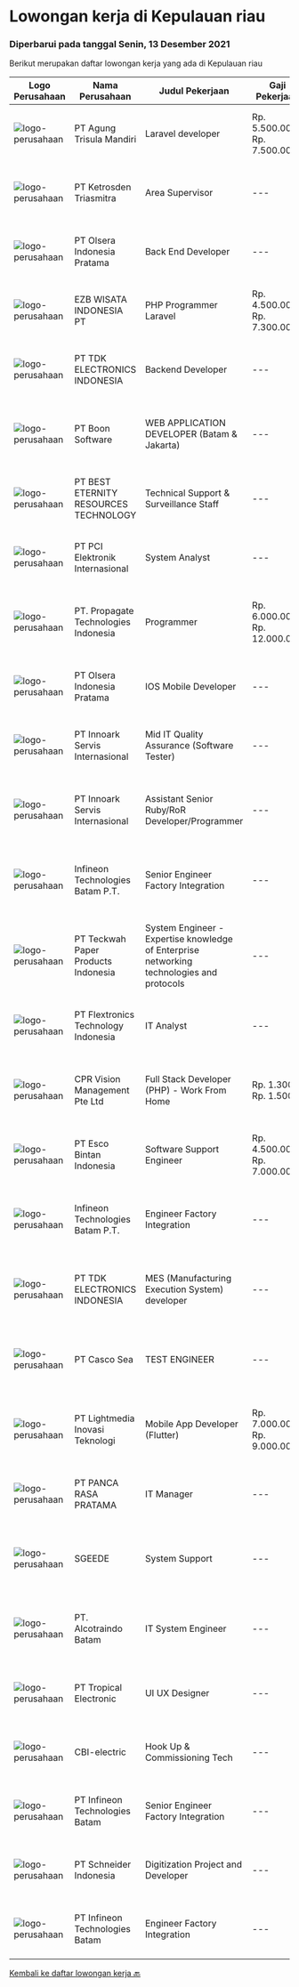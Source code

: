 
  # Lowongan kerja di Kepulauan riau

  ### Diperbarui pada tanggal Senin, 13 Desember 2021

  Berikut merupakan daftar lowongan kerja yang ada di Kepulauan riau

  |Logo Perusahaan | Nama Perusahaan | Judul Pekerjaan | Gaji Pekerjaan | Lokasi | Deskripsi | Tanggal diunggah | Pranala |
  | -------------- | --------------- | --------------- | --------- | --------- | -------------- | ------- | ----------- |
  |![logo-perusahaan](https://image-service-cdn.seek.com.au/6306e67940498d3926db1dc3b6d5982a669ee958/ee4dce1061f3f616224767ad58cb2fc751b8d2dc)|PT Agung Trisula Mandiri|Laravel developer|Rp. 5.500.000-Rp. 7.500.000|Batam|Responsibilities: Participate in the entire application lifecycle, focusing on coding and debugging. Write clean code to develop functional web...|Sabtu, 11 Desember 2021|https://www.jobstreet.co.id/id/job/laravel-developer-3702046?token=0~73aa3170-d9a8-43e7-b105-6c2be0c8f847&sectionRank=1&jobId=jobstreet-id-job-3702046|
|![logo-perusahaan](https://image-service-cdn.seek.com.au/c6ffa5edc62c5e84c146cb3d55132fad595f8cd0/ee4dce1061f3f616224767ad58cb2fc751b8d2dc)|PT Ketrosden Triasmitra|Area Supervisor|---|Bengkulu|Bekerja sama dengan manajemen dan institusi lainnya (projek pemerintah dan pihak ketiga lainnya) Memfasilitasi technical support untuk keseluruhan tim...|Kamis, 09 Desember 2021|https://www.jobstreet.co.id/id/job/area-supervisor-3716881?token=0~73aa3170-d9a8-43e7-b105-6c2be0c8f847&sectionRank=2&jobId=jobstreet-id-job-3716881|
|![logo-perusahaan](https://image-service-cdn.seek.com.au/9566707565c8ba196853b5f2d2876cfe1b690b97/ee4dce1061f3f616224767ad58cb2fc751b8d2dc)|PT Olsera Indonesia Pratama|Back End Developer|---|Jakarta Raya|Responsibilities: Development in an AGILE environment Create good product with accessibility and security compliance Create good product with...|Kamis, 09 Desember 2021|https://www.jobstreet.co.id/id/job/back-end-developer-3705947?token=0~73aa3170-d9a8-43e7-b105-6c2be0c8f847&sectionRank=3&jobId=jobstreet-id-job-3705947|
|![logo-perusahaan](https://image-service-cdn.seek.com.au/25d4c68e4b92dd3663f84995859dfb236fd4a8ab/ee4dce1061f3f616224767ad58cb2fc751b8d2dc)|EZB WISATA INDONESIA PT|PHP Programmer Laravel|Rp. 4.500.000-Rp. 7.300.000|Batam|Mampu bekerja dalam tim Bersifat tanggung Jawab dalam pekerjaan Bersedia bekerja di luar jam kerja Mengerti logika pemograman Dapat bekerja di bawah...|Rabu, 08 Desember 2021|https://www.jobstreet.co.id/id/job/php-programmer-laravel-3698715?token=0~73aa3170-d9a8-43e7-b105-6c2be0c8f847&sectionRank=4&jobId=jobstreet-id-job-3698715|
|![logo-perusahaan](https://image-service-cdn.seek.com.au/abf296bd91f8d6875073b1d919f8980bdd50bf3a/ee4dce1061f3f616224767ad58cb2fc751b8d2dc)|PT TDK ELECTRONICS INDONESIA|Backend Developer|---|Batam|Mandatory requirements  Solid front-end web design experience Excellent knowledge of object-oriented and/or functional programming Strong native...|Rabu, 08 Desember 2021|https://www.jobstreet.co.id/id/job/backend-developer-3698381?token=0~73aa3170-d9a8-43e7-b105-6c2be0c8f847&sectionRank=5&jobId=jobstreet-id-job-3698381|
|![logo-perusahaan](https://image-service-cdn.seek.com.au/764f0e7fec95113c5d74c92819fbface2d5b2776/ee4dce1061f3f616224767ad58cb2fc751b8d2dc)|PT Boon Software|WEB APPLICATION DEVELOPER (Batam & Jakarta)|---|Batam|Requirements: Good spoken and written English. Excellent health, Self-confidence, strong communication skills, and commitment. Passionate about new...|Rabu, 08 Desember 2021|https://www.jobstreet.co.id/id/job/web-application-developer-batam-jakarta-3714552?token=0~73aa3170-d9a8-43e7-b105-6c2be0c8f847&sectionRank=6&jobId=jobstreet-id-job-3714552|
|![logo-perusahaan](https://image-service-cdn.seek.com.au/b45312957d23b9f99f1f1652db79777d69a2e634/ee4dce1061f3f616224767ad58cb2fc751b8d2dc)|PT BEST ETERNITY RESOURCES TECHNOLOGY|Technical Support & Surveillance Staff|---|Batam|Requirement :  Monitor and respond quickly to incoming requests relate to IT issues. Responsible for PC’s, Printers, and related equipment (monitor,...|Senin, 06 Desember 2021|https://www.jobstreet.co.id/id/job/technical-support-surveillance-staff-3711360?token=0~73aa3170-d9a8-43e7-b105-6c2be0c8f847&sectionRank=7&jobId=jobstreet-id-job-3711360|
|![logo-perusahaan](https://image-service-cdn.seek.com.au/daa97ff1abf4e9ff1f739c9f7b4f75a273868bb0/ee4dce1061f3f616224767ad58cb2fc751b8d2dc)|PT PCI Elektronik Internasional|System Analyst|---|Batam|Qualifications: Able to created training to SAP user and provided support Have experience in UAT during SAP improvement implementation Experience 2...|Senin, 06 Desember 2021|https://www.jobstreet.co.id/id/job/system-analyst-3702181?token=0~73aa3170-d9a8-43e7-b105-6c2be0c8f847&sectionRank=8&jobId=jobstreet-id-job-3702181|
|![logo-perusahaan](https://us.123rf.com/450wm/pavelstasevich/pavelstasevich1811/pavelstasevich181101027/112815900-stock-vector-no-image-available-icon-flat-vector.jpg?ver=6)|PT. Propagate Technologies Indonesia|Programmer|Rp. 6.000.000-Rp. 12.000.000|Batam|— Candidate must possess at least Diploma or Bachelor's Degree in Computer Science/Information Technology or equivalent.— At least 1 year of working...|Selasa, 07 Desember 2021|https://www.jobstreet.co.id/id/job/programmer-3713497?token=0~73aa3170-d9a8-43e7-b105-6c2be0c8f847&sectionRank=9&jobId=jobstreet-id-job-3713497|
|![logo-perusahaan](https://image-service-cdn.seek.com.au/9566707565c8ba196853b5f2d2876cfe1b690b97/ee4dce1061f3f616224767ad58cb2fc751b8d2dc)|PT Olsera Indonesia Pratama|IOS Mobile Developer|---|Jakarta Raya|Responsibilities: Development in an AGILE environment Build reusable codes and libraries Create good product with accessibility and security...|Jumat, 10 Desember 2021|https://www.jobstreet.co.id/id/job/ios-mobile-developer-3718172?token=0~73aa3170-d9a8-43e7-b105-6c2be0c8f847&sectionRank=10&jobId=jobstreet-id-job-3718172|
|![logo-perusahaan](https://image-service-cdn.seek.com.au/03d5b2909306d41d8d881d2ac7cfb4a0d8a47045/ee4dce1061f3f616224767ad58cb2fc751b8d2dc)|PT Innoark Servis Internasional|Mid IT Quality Assurance (Software Tester)|---|Batam|Execute all testing tasks based on the test scenarios. Build test scenarios based on the business requirements. Build test cases for the agreed test...|Senin, 06 Desember 2021|https://www.jobstreet.co.id/id/job/mid-it-quality-assurance-software-tester-3712221?token=0~73aa3170-d9a8-43e7-b105-6c2be0c8f847&sectionRank=11&jobId=jobstreet-id-job-3712221|
|![logo-perusahaan](https://image-service-cdn.seek.com.au/03d5b2909306d41d8d881d2ac7cfb4a0d8a47045/ee4dce1061f3f616224767ad58cb2fc751b8d2dc)|PT Innoark Servis Internasional|Assistant Senior Ruby/RoR Developer/Programmer|---|Batam|Responsibilities: Working on project-based requirements Providing solution for issues Providing idea to maintain and improve current working system Be...|Senin, 06 Desember 2021|https://www.jobstreet.co.id/id/job/assistant-senior-ruby-ror-developer-programmer-3712189?token=0~73aa3170-d9a8-43e7-b105-6c2be0c8f847&sectionRank=12&jobId=jobstreet-id-job-3712189|
|![logo-perusahaan](https://image-service-cdn.seek.com.au/826dac9b4a28655c2e0b43abeb64a0726cc8961c/ee4dce1061f3f616224767ad58cb2fc751b8d2dc)|Infineon Technologies Batam P.T.|Senior Engineer Factory Integration|---|Batam|Part of your life. Part of tomorrow.We make life easier, safer and greener - with technology that achieves more, consumes less and is accessible to...|Senin, 06 Desember 2021|https://www.jobstreet.co.id/id/job/senior-engineer-factory-integration-9068795/origin/sg?token=0~73aa3170-d9a8-43e7-b105-6c2be0c8f847&sectionRank=13&jobId=jobstreet-sg-job-9068795|
|![logo-perusahaan](https://image-service-cdn.seek.com.au/89ad65b5ef5416aacc07576b6df677b08dcc6ab0/ee4dce1061f3f616224767ad58cb2fc751b8d2dc)|PT Teckwah Paper Products Indonesia|System Engineer - Expertise knowledge of Enterprise networking technologies and protocols|---|Batam|Job Purpose: Responsible for implementing, managing, administration and support of the ICT systems, network infrastructure and other IT peripherals in...|Kamis, 02 Desember 2021|https://www.jobstreet.co.id/id/job/system-engineer-expertise-knowledge-of-enterprise-networking-technologies-and-protocols-3709003?token=0~73aa3170-d9a8-43e7-b105-6c2be0c8f847&sectionRank=14&jobId=jobstreet-id-job-3709003|
|![logo-perusahaan](https://image-service-cdn.seek.com.au/a2d2e4f9664dcaaa1f379292808cfa099f9db547/ee4dce1061f3f616224767ad58cb2fc751b8d2dc)|PT Flextronics Technology Indonesia|IT Analyst|---|Kepulauan Riau|The IT Analyst will be based in Batam, Indonesia. Job Descriptions Determinate required improvements on the systems Supervising its correct...|Selasa, 30 November 2021|https://www.jobstreet.co.id/id/job/it-analyst-3706073?token=0~73aa3170-d9a8-43e7-b105-6c2be0c8f847&sectionRank=15&jobId=jobstreet-id-job-3706073|
|![logo-perusahaan](https://image-service-cdn.seek.com.au/4d4e5bd43e6855bfcba9f692dfd133c4ae60d687/ee4dce1061f3f616224767ad58cb2fc751b8d2dc)|CPR Vision Management Pte Ltd|Full Stack Developer (PHP) - Work From Home|Rp. 1.300-Rp. 1.500|Batam|RESPONSIBILITIES:·      Coordinate and participate in the planning, designing and development of websites and web applications.·      Working with...|Selasa, 30 November 2021|https://www.jobstreet.co.id/id/job/full-stack-developer-php-work-from-home-9047503/origin/sg?token=0~73aa3170-d9a8-43e7-b105-6c2be0c8f847&sectionRank=16&jobId=jobstreet-sg-job-9047503|
|![logo-perusahaan](https://image-service-cdn.seek.com.au/d7d3be70a701514214ce2eb78cd153e22cc97501/ee4dce1061f3f616224767ad58cb2fc751b8d2dc)|PT Esco Bintan Indonesia|Software Support Engineer|Rp. 4.500.000-Rp. 7.000.000|Bintan|Dear Applicants,Perusahaan kami tidak pernah memungut bentuk keuntungan apapun dalam proses rekrutmen, mohon abaikan jika ada pihak yang tidak...|Senin, 29 November 2021|https://www.jobstreet.co.id/id/job/software-support-engineer-3696374?token=0~73aa3170-d9a8-43e7-b105-6c2be0c8f847&sectionRank=17&jobId=jobstreet-id-job-3696374|
|![logo-perusahaan](https://image-service-cdn.seek.com.au/826dac9b4a28655c2e0b43abeb64a0726cc8961c/ee4dce1061f3f616224767ad58cb2fc751b8d2dc)|Infineon Technologies Batam P.T.|Engineer Factory Integration|---|Batam|Part of your life. Part of tomorrow.We make life easier, safer and greener - with technology that achieves more, consumes less and is accessible to...|Senin, 29 November 2021|https://www.jobstreet.co.id/id/job/engineer-factory-integration-9044978/origin/sg?token=0~73aa3170-d9a8-43e7-b105-6c2be0c8f847&sectionRank=18&jobId=jobstreet-sg-job-9044978|
|![logo-perusahaan](https://image-service-cdn.seek.com.au/abf296bd91f8d6875073b1d919f8980bdd50bf3a/ee4dce1061f3f616224767ad58cb2fc751b8d2dc)|PT TDK ELECTRONICS INDONESIA|MES (Manufacturing Execution System) developer|---|Batam|Mandatory requirements  Solid front-end web design experience Excellent knowledge of object-oriented and/or functional programming Strong native...|Minggu, 28 November 2021|https://www.jobstreet.co.id/id/job/mes-manufacturing-execution-system-developer-3695316?token=0~73aa3170-d9a8-43e7-b105-6c2be0c8f847&sectionRank=19&jobId=jobstreet-id-job-3695316|
|![logo-perusahaan](https://image-service-cdn.seek.com.au/8b5701165dfc59c0081e6f6dfd853b541f2850a0/ee4dce1061f3f616224767ad58cb2fc751b8d2dc)|PT Casco Sea|TEST ENGINEER|---|Batam|REQUIREMENTS : Diploma or Bachelor degree in electrical/electronic engineering or related field Minimum of 3 years of experience in Automotive or PCBA...|Senin, 29 November 2021|https://www.jobstreet.co.id/id/job/test-engineer-3703770?token=0~73aa3170-d9a8-43e7-b105-6c2be0c8f847&sectionRank=20&jobId=jobstreet-id-job-3703770|
|![logo-perusahaan](https://image-service-cdn.seek.com.au/ebfe0f91667a47547f62ce1bea5320e2313e817f/ee4dce1061f3f616224767ad58cb2fc751b8d2dc)|PT Lightmedia Inovasi Teknologi|Mobile App Developer (Flutter)|Rp. 7.000.000-Rp. 9.000.000|Jakarta Raya|Why you should join us?LimeCommerce.com is an Ecommerce focused company working with clients across the globe focusing on Magento. We’re an Adobe...|Selasa, 30 November 2021|https://www.jobstreet.co.id/id/job/mobile-app-developer-flutter-3696606?token=0~73aa3170-d9a8-43e7-b105-6c2be0c8f847&sectionRank=21&jobId=jobstreet-id-job-3696606|
|![logo-perusahaan](https://image-service-cdn.seek.com.au/d10b2bb65a28093dda9513e9ebfa7d00e8ffa266/ee4dce1061f3f616224767ad58cb2fc751b8d2dc)|PT PANCA RASA PRATAMA|IT Manager|---|Tanjung Pinang|Memiliki pengalaman di bidang IT minimal 2 tahun Bersedia ditempatkan di Tanjung Pinang, Kepulauan Riau Mampu bekerja di bawah tekanan  Membawahi IT...|Jumat, 26 November 2021|https://www.jobstreet.co.id/id/job/it-manager-3702011?token=0~73aa3170-d9a8-43e7-b105-6c2be0c8f847&sectionRank=22&jobId=jobstreet-id-job-3702011|
|![logo-perusahaan](https://us.123rf.com/450wm/pavelstasevich/pavelstasevich1811/pavelstasevich181101027/112815900-stock-vector-no-image-available-icon-flat-vector.jpg?ver=6)|SGEEDE|System Support|---|Batam|Deskripsi :  Memastikan user dapat mengakses/menjalankan sistem/aplikasi sebagaimana mestinya (problem solving) Bertugas melakukan backup terhadap...|Jumat, 26 November 2021|https://www.jobstreet.co.id/id/job/system-support-3703225?token=0~73aa3170-d9a8-43e7-b105-6c2be0c8f847&sectionRank=23&jobId=jobstreet-id-job-3703225|
|![logo-perusahaan](https://us.123rf.com/450wm/pavelstasevich/pavelstasevich1811/pavelstasevich181101027/112815900-stock-vector-no-image-available-icon-flat-vector.jpg?ver=6)|PT. Alcotraindo Batam|IT System Engineer|---|Batam|Responsibilities: Manage infrastructure services provided by vendor/s to ensure connectivity, availability of applications and services within the...|Jumat, 26 November 2021|https://www.jobstreet.co.id/id/job/it-system-engineer-3702026?token=0~73aa3170-d9a8-43e7-b105-6c2be0c8f847&sectionRank=24&jobId=jobstreet-id-job-3702026|
|![logo-perusahaan](https://image-service-cdn.seek.com.au/d880fc53466352eb90be1440c8db42c8eab3b5ce/ee4dce1061f3f616224767ad58cb2fc751b8d2dc)|PT Tropical Electronic|UI UX Designer|---|Batam|Fast growing foreign company looking for talented UI/UX designer. Candidate must have understanding with user design principles, web standard and...|Jumat, 19 November 2021|https://www.jobstreet.co.id/id/job/ui-ux-designer-3695258?token=0~73aa3170-d9a8-43e7-b105-6c2be0c8f847&sectionRank=25&jobId=jobstreet-id-job-3695258|
|![logo-perusahaan](https://us.123rf.com/450wm/pavelstasevich/pavelstasevich1811/pavelstasevich181101027/112815900-stock-vector-no-image-available-icon-flat-vector.jpg?ver=6)|CBI-electric|Hook Up & Commissioning Tech|---|Batam|Job Overview: Over-all responsibility is project execution hands on Electrical - Commissioning test procedures activities.Key Tasks and...|Minggu, 12 Desember 2021|https://www.jobstreet.co.id/id/job/hook-up-commissioning-tech-1029831757?token=0~73aa3170-d9a8-43e7-b105-6c2be0c8f847&sectionRank=26&jobId=jobstreet-id-job-1029831757|
|![logo-perusahaan](https://us.123rf.com/450wm/pavelstasevich/pavelstasevich1811/pavelstasevich181101027/112815900-stock-vector-no-image-available-icon-flat-vector.jpg?ver=6)|PT Infineon Technologies Batam|Senior Engineer Factory Integration|---|Batam|At a glanceAre you eager to further develop in a vibrating multinational environment? Are you a strategic thinker who pays great attention to details,...|Senin, 06 Desember 2021|https://www.jobstreet.co.id/id/job/senior-engineer-factory-integration-1029816986?token=0~73aa3170-d9a8-43e7-b105-6c2be0c8f847&sectionRank=27&jobId=jobstreet-id-job-1029816986|
|![logo-perusahaan](https://image-service-cdn.seek.com.au/630e6f36eddf12aa2a9f090c449e02964b55a0a1/ee4dce1061f3f616224767ad58cb2fc751b8d2dc)|PT Schneider Indonesia|Digitization Project and Developer|---|Batam|Do you dream of working in a company that is driven by a meaningful purpose? An inclusive company that empowers you to do your best and be...|Rabu, 01 Desember 2021|https://www.jobstreet.co.id/id/job/digitization-project-and-developer-1029768123?token=0~73aa3170-d9a8-43e7-b105-6c2be0c8f847&sectionRank=28&jobId=jobstreet-id-job-1029768123|
|![logo-perusahaan](https://us.123rf.com/450wm/pavelstasevich/pavelstasevich1811/pavelstasevich181101027/112815900-stock-vector-no-image-available-icon-flat-vector.jpg?ver=6)|PT Infineon Technologies Batam|Engineer Factory Integration|---|Batam|At a glanceAre you eager to further develop in a vibrating multinational environment? Are you a strategic thinker who pays great attention to details,...|Selasa, 30 November 2021|https://www.jobstreet.co.id/id/job/engineer-factory-integration-1029755908?token=0~73aa3170-d9a8-43e7-b105-6c2be0c8f847&sectionRank=29&jobId=jobstreet-id-job-1029755908|


  [Kembali ke daftar lowongan kerja 🔙](../README.md#daftar-lowongan-kerja)
  